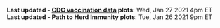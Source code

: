 <p align="center">
    <b>Last updated - <a href="https://covid.cdc.gov/covid-data-tracker/#vaccinations" target="_blank">CDC vaccination data</a> plots</b>: Wed, Jan 27 2021 4pm ET<br>
    <b>Last updated - Path to Herd Immunity plots</b>: Tue, Jan 26 2021 9pm ET
    </p>